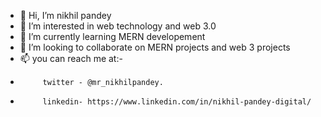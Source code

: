 - 👋 Hi, I’m  nikhil pandey
- 👀 I’m interested in web technology and web 3.0
- 🌱 I’m currently learning MERN developement
- 💞️ I’m looking to collaborate on MERN projects and web 3 projects 
- 📫 you can reach me at:-
-          twitter - @mr_nikhilpandey.
-          linkedin- https://www.linkedin.com/in/nikhil-pandey-digital/

<!---
nikhil-pandey-digital/nikhil-pandey-digital is a ✨ special ✨ repository because its `README.md` (this file) appears on your GitHub profile.
You can click the Preview link to take a look at your changes.
--->
